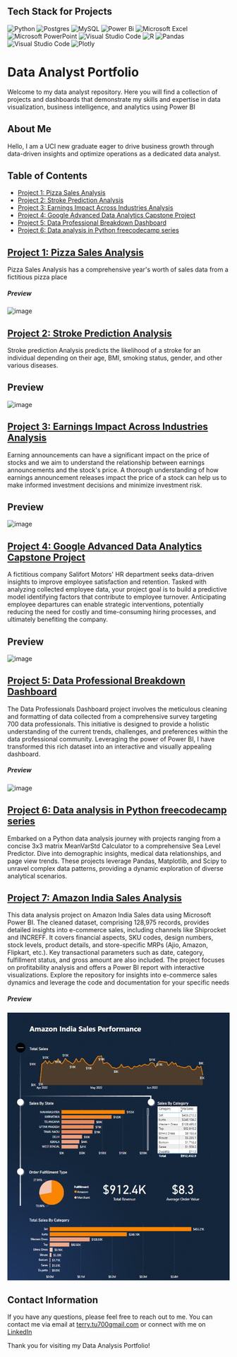 ## Tech Stack for Projects
![Python](https://img.shields.io/badge/python-3670A0?style=for-the-badge&logo=python&logoColor=ffdd54)
![Postgres](https://img.shields.io/badge/postgres-%23316192.svg?style=for-the-badge&logo=postgresql&logoColor=white)
![MySQL](https://img.shields.io/badge/mysql-%2300f.svg?style=for-the-badge&logo=mysql&logoColor=white)
![Power Bi](https://img.shields.io/badge/power_bi-F2C811?style=for-the-badge&logo=powerbi&logoColor=black)
![Microsoft Excel](https://img.shields.io/badge/Microsoft_Excel-217346?style=for-the-badge&logo=microsoft-excel&logoColor=white)
![Microsoft PowerPoint](https://img.shields.io/badge/Microsoft_PowerPoint-B7472A?style=for-the-badge&logo=microsoft-powerpoint&logoColor=white)
![Visual Studio Code](https://img.shields.io/badge/Visual%20Studio%20Code-0078d7.svg?style=for-the-badge&logo=visual-studio-code&logoColor=white)
![R](https://img.shields.io/badge/r-%23276DC3.svg?style=for-the-badge&logo=r&logoColor=white)
![Pandas](https://img.shields.io/badge/pandas-%23150458.svg?style=for-the-badge&logo=pandas&logoColor=white)
![Visual Studio Code](https://img.shields.io/badge/Visual%20Studio%20Code-0078d7.svg?style=for-the-badge&logo=visual-studio-code&logoColor=white)
![Plotly](https://img.shields.io/badge/Plotly-3F4F75.svg?style=for-the-badge&logo=Plotly&logoColor=white)

# Data Analyst Portfolio
Welcome to my data analyst repository. Here you will find a collection of projects and dashboards that demonstrate my skills and expertise in data visualization, business intelligence, and analytics using Power BI

## About Me
Hello, I am a UCI new graduate eager to drive business growth through data-driven insights and optimize operations as a dedicated data analyst.

## Table of Contents
- [Project 1: Pizza Sales Analysis](https://github.com/ttu700/Pizza-Sales-Analysis)
- [Project 2: Stroke Prediction Analysis](https://github.com/ttu700/Stroke-prediction-Analysis)
- [Project 3: Earnings Impact Across Industries Analysis](https://github.com/ttu700/Earnings-Impact-Across-Industries-Analysis)
- [Project 4: Google Advanced Data Analytics Capstone Project](https://github.com/ttu700/Google-Advanced-Data-Analytics-Capstone-Project)
- [Project 5: Data Professional Breakdown Dashboard](https://github.com/ttu700/Data-Professional-Breakdown-Dashboard/)
- [Project 6: Data analysis in Python freecodecamp series](https://github.com/ttu700/Data-analysis-in-Python-Projects)
  
## [Project 1: Pizza Sales Analysis](https://github.com/ttu700/Pizza-Sales-Analysis)
Pizza Sales Analysis has a comprehensive year's worth of sales data from a fictitious pizza place
##### Preview
![image](https://github.com/ttu700/Data-Analyst-Portfolio/assets/68859758/25aeb5e6-b47e-4f41-8ead-ef2467b9aaad)
## [Project 2: Stroke Prediction Analysis](https://github.com/ttu700/Stroke-prediction-Analysis)
Stroke prediction Analysis predicts the likelihood of a stroke for an individual depending on their age, BMI, smoking status, gender, and other various diseases.
## Preview
![image](https://github.com/ttu700/Data-Analyst-Portfolio/assets/68859758/51df3b02-6bdd-43bd-8df0-3f1f4fba3150)

## [Project 3: Earnings Impact Across Industries Analysis](https://github.com/ttu700/Earnings-Impact-Across-Industries-Analysis)
Earning announcements can have a significant impact on the price of stocks and we aim to understand the relationship between earnings announcements and the stock's price. A thorough understanding of how earnings announcement releases impact the price of a stock can help us to make informed investment decisions and minimize investment risk.
## Preview
![image](https://github.com/ttu700/Data-Analyst-Portfolio/assets/68859758/f39b6528-347e-4aad-a2f1-4cd826be5981)

## [Project 4: Google Advanced Data Analytics Capstone Project](https://github.com/ttu700/Google-Advanced-Data-Analytics-Capstone-Project)
A fictitious company Salifort Motors' HR department seeks data-driven insights to improve employee satisfaction and retention. Tasked with analyzing collected employee data, your project goal is to build a predictive model identifying factors that contribute to employee turnover. Anticipating employee departures can enable strategic interventions, potentially reducing the need for costly and time-consuming hiring processes, and ultimately benefiting the company.

## Preview
![image](https://github.com/ttu700/Data-Analyst-Portfolio/assets/68859758/56730ff4-8d5f-4812-886f-e052c0605789)

## [Project 5: Data Professional Breakdown Dashboard](https://github.com/ttu700/Data-Professional-Breakdown-Dashboard/)
The Data Professionals Dashboard project involves the meticulous cleaning and formatting of data collected from a comprehensive survey targeting 700 data professionals. This initiative is designed to provide a holistic understanding of the current trends, challenges, and preferences within the data professional community. Leveraging the power of Power BI, I have transformed this rich dataset into an interactive and visually appealing dashboard.
##### Preview
![image](https://raw.githubusercontent.com/ttu700/Data-Professional-Breakdown-Dashboard/main/dashboard_gif.gif)

## [Project 6: Data analysis in Python freecodecamp series](https://github.com/ttu700/Data-analysis-in-Python-Projects)
Embarked on a Python data analysis journey with projects ranging from a concise 3x3 matrix MeanVarStd Calculator to a comprehensive Sea Level Predictor. Dive into demographic insights, medical data relationships, and page view trends. These projects leverage Pandas, Matplotlib, and Scipy to unravel complex data patterns, providing a dynamic exploration of diverse analytical scenarios.

## [Project 7: Amazon India Sales Analysis](https://github.com/ttu700/Amazon-India-Sales-Analysis)
This data analysis project on Amazon India Sales data using Microsoft Power BI. The cleaned dataset, comprising 128,975 records, provides detailed insights into e-commerce sales, including channels like Shiprocket and INCREFF. It covers financial aspects, SKU codes, design numbers, stock levels, product details, and store-specific MRPs (Ajio, Amazon, Flipkart, etc.). Key transactional parameters such as date, category, fulfillment status, and gross amount are also included. The project focuses on profitability analysis and offers a Power BI report with interactive visualizations. Explore the repository for insights into e-commerce sales dynamics and leverage the code and documentation for your specific needs

##### Preview
![gif](https://github.com/ttu700/Amazon-India-Sales-Analysis/blob/main/showcase.gif)


## Contact Information

If you have any questions, please feel free to reach out to me. You can contact me via email at [terry.tu700gmail.com](mailto:terry.tu700gmail.com) or connect with me on [LinkedIn](https://www.linkedin.com/in/tuterry/)

Thank you for visiting my Data Analysis Portfolio!
